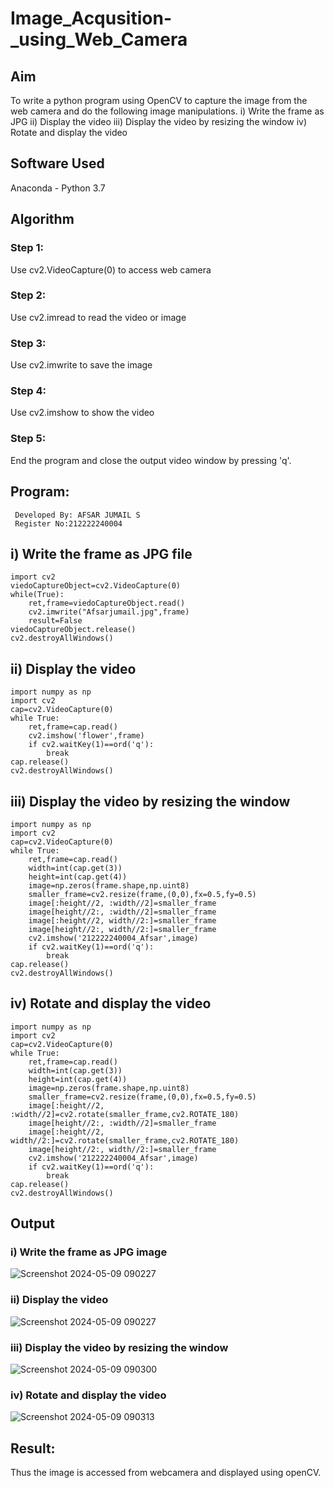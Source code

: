 # Image_Acqusition-_using_Web_Camera
## Aim
 

To write a python program using OpenCV to capture the image from the web camera and do the following image manipulations.
i) Write the frame as JPG 
ii) Display the video 
iii) Display the video by resizing the window
iv) Rotate and display the video

## Software Used
Anaconda - Python 3.7
## Algorithm
### Step 1:
Use cv2.VideoCapture(0) to access web camera

### Step 2:
Use cv2.imread to read the video or image

### Step 3:
Use cv2.imwrite to save the image

### Step 4:
Use cv2.imshow to show the video

### Step 5:
End the program and close the output video window by pressing 'q'.

## Program:
```
 Developed By: AFSAR JUMAIL S
 Register No:212222240004
```
## i) Write the frame as JPG file
```
import cv2
viedoCaptureObject=cv2.VideoCapture(0)
while(True):
    ret,frame=viedoCaptureObject.read()
    cv2.imwrite("Afsarjumail.jpg",frame)
    result=False
viedoCaptureObject.release()
cv2.destroyAllWindows()
```


## ii) Display the video

```
import numpy as np
import cv2
cap=cv2.VideoCapture(0)
while True:
    ret,frame=cap.read()
    cv2.imshow('flower',frame)
    if cv2.waitKey(1)==ord('q'):
        break
cap.release()
cv2.destroyAllWindows()
```
## iii) Display the video by resizing the window
```
import numpy as np
import cv2
cap=cv2.VideoCapture(0)
while True:
    ret,frame=cap.read()
    width=int(cap.get(3))
    height=int(cap.get(4))
    image=np.zeros(frame.shape,np.uint8)
    smaller_frame=cv2.resize(frame,(0,0),fx=0.5,fy=0.5)
    image[:height//2, :width//2]=smaller_frame
    image[height//2:, :width//2]=smaller_frame
    image[:height//2, width//2:]=smaller_frame
    image[height//2:, width//2:]=smaller_frame
    cv2.imshow('212222240004_Afsar',image)
    if cv2.waitKey(1)==ord('q'):
        break
cap.release()
cv2.destroyAllWindows()
```



## iv) Rotate and display the video
```
import numpy as np
import cv2
cap=cv2.VideoCapture(0)
while True:
    ret,frame=cap.read()
    width=int(cap.get(3))
    height=int(cap.get(4))
    image=np.zeros(frame.shape,np.uint8)
    smaller_frame=cv2.resize(frame,(0,0),fx=0.5,fy=0.5)
    image[:height//2, :width//2]=cv2.rotate(smaller_frame,cv2.ROTATE_180)
    image[height//2:, :width//2]=smaller_frame
    image[:height//2, width//2:]=cv2.rotate(smaller_frame,cv2.ROTATE_180)
    image[height//2:, width//2:]=smaller_frame
    cv2.imshow('212222240004_Afsar',image)
    if cv2.waitKey(1)==ord('q'):
        break
cap.release()
cv2.destroyAllWindows()
```







## Output

### i) Write the frame as JPG image

![Screenshot 2024-05-09 090227](https://github.com/Afsarjumail/Image_Acqusition-_using_Web_Camera/assets/118343395/84e459ec-c289-4f54-8965-c47e8e885c67)


### ii) Display the video


![Screenshot 2024-05-09 090227](https://github.com/Afsarjumail/Image_Acqusition-_using_Web_Camera/assets/118343395/e5a04a1c-b93f-48c2-aeed-b4fd20ad3f65)



### iii) Display the video by resizing the window


![Screenshot 2024-05-09 090300](https://github.com/Afsarjumail/Image_Acqusition-_using_Web_Camera/assets/118343395/00e50b99-cd8b-47e7-82f2-0787bbc4f2f5)




### iv) Rotate and display the video


![Screenshot 2024-05-09 090313](https://github.com/Afsarjumail/Image_Acqusition-_using_Web_Camera/assets/118343395/6e456f5b-e71e-43cd-86f9-9700bf21c1cd)





## Result:
Thus the image is accessed from webcamera and displayed using openCV.
